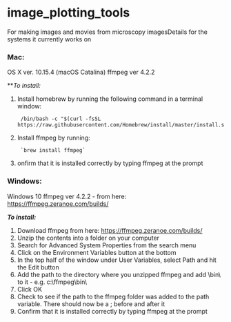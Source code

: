 # image_plotting_tools

For making images and movies from microscopy imagesDetails for the systems it currently works on

### Mac:

OS X ver. 10.15.4 (macOS Catalina)
ffmpeg ver 4.2.2

***To install:*

1. Install homebrew by running the following command in a terminal window:

		/bin/bash -c "$(curl -fsSL https://raw.githubusercontent.com/Homebrew/install/master/install.sh)"

1. Install ffmpeg by running:

		`brew install ffmpeg`

1. onfirm that it is installed correctly by typing ffmpeg at the prompt

### Windows:

Windows 10
ffmpeg ver 4.2.2 - from here: https://ffmpeg.zeranoe.com/builds/

***To install:***

1. Download ffmpeg from here: https://ffmpeg.zeranoe.com/builds/
1. Unzip the contents into a folder on your computer
1. Search for Advanced System Properties from the search menu
1. Click on the Environment Variables button at the bottom
1. In the top half of the window under User Variables, select Path and hit the Edit button
1. Add the path to the directory where you unzipped ffmpeg and add \bin\ to it - e.g. c:\ffmpeg\bin\
1. Click OK
1. Check to see if the path to the ffmpeg folder was added to the path variable. There should now be a ; before and after it
1. Confirm that it is installed correctly by typing ffmpeg at the prompt
